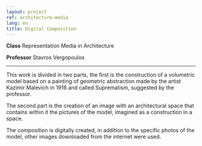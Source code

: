 ```yaml
---
layout: project
ref: architecture–media
lang: en
title: Digital Composition
---
```


**Class** Representation Media in Architecture

**Professor** Stavros Vergopoulos

---


This work is divided in two parts, the first is the construction of a volumetric model based on a painting of geometric abstraction made by the artist Kazimir Malevich in 1916 and called Suprematism, suggested by the professor.

The second part is the creation of an image with an architectural space that contains within it the pictures of the model, imagined as a construction in a space.

The composition is digitally created, in addition to the specific photos of the model, other images downloaded from the internet were used.